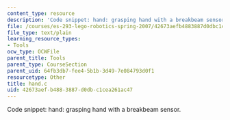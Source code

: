 ```yaml
---
content_type: resource
description: 'Code snippet: hand: grasping hand with a breakbeam sensor.'
file: /courses/es-293-lego-robotics-spring-2007/42673aefb4883887d0dbc1cea261ac47_hand.c
file_type: text/plain
learning_resource_types:
- Tools
ocw_type: OCWFile
parent_title: Tools
parent_type: CourseSection
parent_uid: 64fb3db7-fee4-5b1b-3d49-7e084793d0f1
resourcetype: Other
title: hand.c
uid: 42673aef-b488-3887-d0db-c1cea261ac47
---
```

Code snippet: hand: grasping hand with a breakbeam sensor.